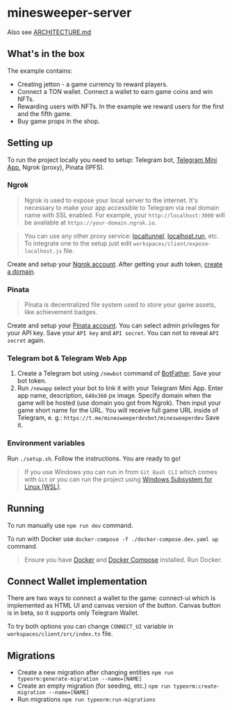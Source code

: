 # minesweeper-server

Also see [ARCHITECTURE.md](/ARCHITECTURE.md)

## What's in the box
The example contains:
* Creating jetton - a game currency to reward players.
* Connect a TON wallet. Connect a wallet to earn game coins and win NFTs.
* Rewarding users with NFTs. In the example we reward users for the first and the fifth game.
* Buy game props in the shop.

## Setting up
To run the project locally you need to setup: Telegram bot, [Telegram Mini App](https://core.telegram.org/bots/webapps), Ngrok (proxy), Pinata (IPFS).

### Ngrok
> Ngrok is used to expose your local server to the internet. It's necessary to make your app accessible to Telegram via real domain name with SSL enabled. For example, your `http://localhost:3000` will be available at `https://your-domain.ngrok.io`.

> You can use any other proxy service: [localtunnel](https://theboroer.github.io/localtunnel-www/), [localhost.run](https://localhost.run/), etc. To integrate one to the setup just edit `workspaces/client/expose-localhost.js` file.

Create and setup your [Ngrok account](https://dashboard.ngrok.com/get-started/your-authtoken). After getting your auth token, [create a domain](https://dashboard.ngrok.com/cloud-edge/domains).

### Pinata
> Pinata is decentralized file system used to store your game assets, like achievement badges.

Create and setup your [Pinata account](https://app.pinata.cloud/developers/api-keys). You can select admin privileges for your API key. Save your `API key` and `API secret`. You can not to reveal `API secret` again.

### Telegram bot & Telegram Web App
1. Create a Telegram bot using `/newbot` command of [BotFather](https://t.me/botfather). Save your bot token.
1. Run `/newapp` select your bot to link it with your Telegram Mini App. Enter app name, description, `640x360` px image. Specify domain when the game will be hosted (use domain you got from Ngrok). Then input your game short name for the URL. You will receive full game URL inside of Telegram, e. g.: `https://t.me/minesweeperdevbot/minesweeperdev` Save it.

### Environment variables
Run `./setup.sh`. Follow the instructions. You are ready to go!
>If you use Windows you can run in from `Git Bash CLI` which comes with `Git` or you can run the project using [Windows Subsystem for Linux (WSL)](https://learn.microsoft.com/en-us/windows/wsl/install).

## Running

To run manually use `npm run dev` command.

To run with Docker use `docker-compose -f ./docker-compose.dev.yaml up` command.
>Ensure you have [Docker](https://docs.docker.com/get-docker/) and [Docker Compose](https://docs.docker.com/compose/install/) installed. Run Docker.

## Connect Wallet implementation

There are two ways to connect a wallet to the game: connect-ui which is implemented as HTML UI and canvas version of the button. Canvas button is in beta, so it supports only Telegram Wallet.

To try both options you can change `CONNECT_UI` variable in `workspaces/client/src/index.ts` file.

## Migrations

* Create a new migration after changing entities `npm run typeorm:generate-migration --name=[NAME]`
* Create an empty migration (for seeding, etc.) `npm run typeorm:create-migration --name=[NAME]`
* Run migrations `npm run typeorm:run-migrations`
